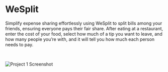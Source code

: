 # WeSplit

Simplify expense sharing effortlessly using WeSplit to split bills among your friends, ensuring everyone pays their fair share.
After eating at a restaurant, enter the cost of your food, select how much of a tip you want to leave, and how many people you’re with, and it will tell you how much each person needs to pay.

<br>

![Project 1 Screenshot](https://ik.imagekit.io/prathamesh/Project_1_Screenshot.png?updatedAt=1704344148680)
